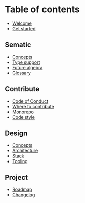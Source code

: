 # Table of contents

* [Welcome](README.md)
* [Get started](get-started.md)

## Sematic

* [Concepts](concepts.md)
* [Type support]()
* [Future algebra]()
* [Glossary]()

## Contribute

* [Code of Conduct]()
* [Where to contribute]()
* [Monorepo]()
* [Code style]()

## Design

* [Concepts](concepts.md)
* [Architecture]()
* [Stack]()
* [Tooling]()

## Project

* [Roadmap]()
* [Changelog]()